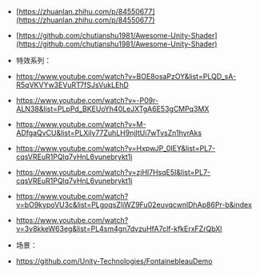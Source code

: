 * [https://zhuanlan.zhihu.com/p/84550677](https://zhuanlan.zhihu.com/p/84550677)
* [https://github.com/chutianshu1981/Awesome-Unity-Shader](https://github.com/chutianshu1981/Awesome-Unity-Shader)

* 特效系列：
* https://www.youtube.com/watch?v=BOE8osaPzOY&list=PLQD_sA-R5qVKVYw3EVuRT7fSJsVukLEhD
* https://www.youtube.com/watch?v=-P09r-ALN38&list=PLpPd_BKEUoYh40LeJXTgA6E53gCMPq3MX
* https://www.youtube.com/watch?v=M-ADfgaQvCU&list=PLXily77ZuhLH9njItUi7wTvsZn1hyrAks
* https://www.youtube.com/watch?v=HxpwJP_0IEY&list=PL7-cqsVREuR1PQlq7vHnL6vunebrykt1j
* https://www.youtube.com/watch?v=zjHl7HsqE5I&list=PL7-cqsVREuR1PQlq7vHnL6vunebrykt1j
* https://www.youtube.com/watch?v=bO9kypoVU3c&list=PLgoqsZljWZ9Fu02euvqcwnlDhAp86Pr-b&index
* https://www.youtube.com/watch?v=3v8kkeW63eg&list=PL4sm4gn7dvzuHfA7clf-kfkErxFZrQbXl



* 场景：
* https://github.com/Unity-Technologies/FontainebleauDemo